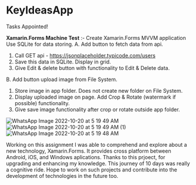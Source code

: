 # KeyIdeasApp

Tasks Appointed!

**Xamarin.Forms Machine Test** :-
Create Xamarin.Forms MVVM application
Use SQLite for data storing.
A. Add button to fetch data from api.

1. Call GET api - https://jsonplaceholder.typicode.com/users
2. Save this data in SQLite. Display in grid.
3. Give Edit & delete button with functionality to Edit & Delete data.


B. Add button upload image from File System.

1. Store image in app folder. Does not create new folder on File System.
2. Display uploaded image on page. Add Crop & Rotate (watermark if possible) functionality.
3. Give save image functionality after crop or rotate outside app folder.

![WhatsApp Image 2022-10-20 at 5 19 49 AM](https://user-images.githubusercontent.com/75332947/196825643-36f9f37a-e912-4b71-9d1a-c4c179e3ce7b.jpeg)
![WhatsApp Image 2022-10-20 at 5 19 49 AM (1)](https://user-images.githubusercontent.com/75332947/196825689-ff51d4fa-7ef8-4ef4-895e-b347d37ce9d1.jpeg)
![WhatsApp Image 2022-10-20 at 5 19 48 AM](https://user-images.githubusercontent.com/75332947/196825710-a3bd9a31-2447-4291-8295-257168bff328.jpeg)


Working on this assignment I was able to comprehend and explore about a new technology, Xamarin.Forms. It provides cross platform between Android, iOS, and Windows aplications.
Thanks to this prjoect, for upgrading and enhancing my knowledge. This journey of 10 days was really a cognitive ride. 
Hope to work on such projects and contribute into the development of technologies in the future too.

